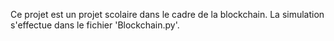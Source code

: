 Ce projet est un projet scolaire dans le cadre de la blockchain. La simulation s'effectue dans le fichier 'Blockchain.py'.
